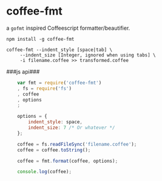 # coffee-fmt


a `gofmt` inspired Coffeescript formatter/beautifier.


	npm install -g coffee-fmt

	coffee-fmt --indent_style [space|tab] \
		 --indent_size [Integer, ignored when using tabs] \
		 -i filename.coffee >> transformed.coffee


###js api###

```javascript
	var fmt = require('coffee-fmt')
	, fs = require('fs')
	, coffee
	, options
	;

	options = {
		indent_style: space,
		indent_size: 7 /* Or whatever */
	};

	coffee = fs.readFileSync('filename.coffee');
	coffee = coffee.toString();

	coffee = fmt.format(coffee, options);

	console.log(coffee);
```

